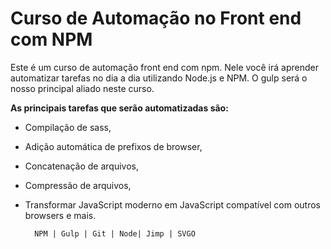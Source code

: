 # Curso de Automação no Front end com NPM

Este é um curso de automação front end com npm. Nele você irá aprender 
automatizar tarefas no dia a dia utilizando Node.js e NPM. 
O gulp será o nosso principal aliado neste curso.

**As principais tarefas que serão automatizadas são:** 

- Compilação de sass, 
- Adição automática de prefixos de browser, 
- Concatenação de arquivos, 
- Compressão de arquivos, 
- Transformar JavaScript moderno em JavaScript compatível com outros browsers e mais.

        NPM | Gulp | Git | Node| Jimp | SVGO